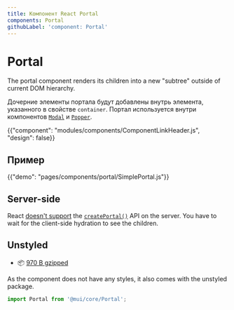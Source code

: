 ```yaml
---
title: Компонент React Portal
components: Portal
githubLabel: 'component: Portal'
---
```


# Portal

<p class="description">The portal component renders its children into a new "subtree" outside of current DOM hierarchy.</p>

Дочерние элементы портала будут добавлены внутрь элемента, указанного в свойстве `container`. Портал используется внутри компонентов [`Modal`](/components/modal/) и [`Popper`](/components/popper/).

{{"component": "modules/components/ComponentLinkHeader.js", "design": false}}

## Пример

{{"demo": "pages/components/portal/SimplePortal.js"}}

## Server-side

React [doesn't support](https://github.com/facebook/react/issues/13097) the [`createPortal()`](https://reactjs.org/docs/portals.html) API on the server. You have to wait for the client-side hydration to see the children.

## Unstyled

- 📦 [970 B gzipped](https://bundlephobia.com/result?p=@mui/core@next)

As the component does not have any styles, it also comes with the unstyled package.

```js
import Portal from '@mui/core/Portal';
```
